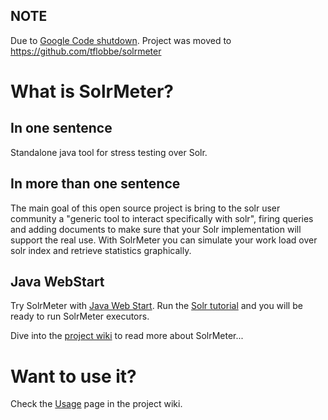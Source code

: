## NOTE ##
Due to [Google Code shutdown](https://code.google.com/p/support/wiki/ReadOnlyTransition). Project was moved to https://github.com/tflobbe/solrmeter

# What is SolrMeter? #
## In one sentence ##
Standalone java tool for stress testing over Solr.

## In more than one sentence ##
The main goal of this open source project is bring to the solr user community a "generic tool to interact specifically with solr", firing queries and adding documents to make sure that your Solr implementation will support the real use.
With SolrMeter you can simulate your work load over solr index and retrieve statistics graphically.

## Java WebStart ##
Try SolrMeter with [Java Web Start](https://plugtree-org.ci.cloudbees.com/job/solrmeter/ws/releases/solrmeter.jnlp). Run the [Solr tutorial](http://lucene.apache.org/solr/tutorial.html) and you will be ready to run SolrMeter executors.

Dive into the [project wiki](http://code.google.com/p/solrmeter/wiki/about) to read more about SolrMeter...

# Want to use it? #
Check the [Usage](Usage.md) page in the project wiki.

